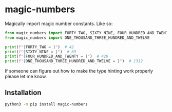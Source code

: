 # magic-numbers

Magically import magic number constants. Like so:

```py
from magic_numbers import FORTY_TWO, SIXTY_NINE, FOUR_HUNDRED_AND_TWENTY
from magic_numbers import ONE_THOUSAND_THREE_HUNDRED_AND_TWELVE

print(f"{FORTY_TWO = }")  # 42
print(f"{SIXTY_NINE = }")  # 69
print(f"{FOUR_HUNDRED_AND_TWENTY = }")  # 420
print(f"{ONE_THOUSAND_THREE_HUNDRED_AND_TWELVE = }")  # 1312
```

If someone can figure out how to make the type hinting work properly please let me know.

## Installation

```sh
python3 -m pip install magic-numbers
```
